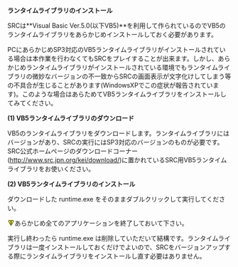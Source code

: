 **ランタイムライブラリのインストール**

SRCは**Visual Basic Ver.5.0(以下VB5)**を利用して作られているのでVB5のランタイムライブラリをあらかじめインストールしておく必要があります。

PCにあらかじめSP3対応のVB5ランタイムライブラリがインストールされている場合は本作業を行わなくてもSRCをプレイすることが出来ます。しかし、あらかじめランタイムライブラリがインストールされている環境でもランタイムライブラリの微妙なバージョンの不一致からSRCの画面表示が文字化けしてしまう等の不具合が生じることがあります(WindowsXPでこの症状が報告されています)。このような場合はあらためてVB5ランタイムライブラリをインストールしてみてください。

**(1) VB5ランタイムライブラリのダウンロード**

VB5のランタイムライブラリをダウンロードします。ランタイムライブラリにはバージョンがあり、SRCの実行にはSP3対応のバージョンのものが必要です。SRC公式ホームページのダウンロードコーナー(http://www.src.jpn.org/kei/download/)に置かれているSRC用VB5ランタイムライブラリをお使いください。

**(2) VB5ランタイムライブラリのインストール**

ダウンロードした runtime.exe をそのままダブルクリックして実行してください。

![](../images/bm0.gif)あらかじめ全てのアプリケーションを終了しておいて下さい。

実行し終わったら runtime.exe は削除していただいて結構です。ランタイムライブラリは一度インストールしておくだけでよいので、SRCをバージョンアップする際にランタイムライブラリをインストールし直す必要はありません。
